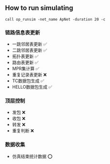 ## How to run simulating
`call op_runsim -net_name ApNet -duration 20 -c`

### 链路信息表更新
* 一跳邻居表更新 :white_check_mark:
* 二跳邻居表更新 :white_check_mark:
* 拓扑表更新 :white_check_mark:
* 路由表更新 :white_check_mark:
* MPR集计算 :white_check_mark:
* 重复记录表更新 :x:
* TC数据包生成 :white_check_mark:
* HELLO数据包生成 :white_check_mark:

### 顶层控制
* 发包 :x:
* 收包 :x:
* 转发 :x:
* 重复判断 :x:

### 数据收集
* 仿真结束统计数据 :o: